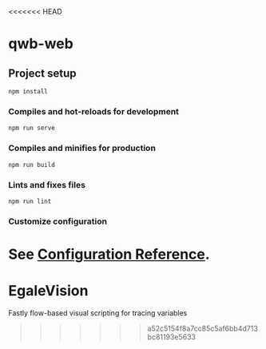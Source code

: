 <<<<<<< HEAD
# qwb-web

## Project setup
```
npm install
```

### Compiles and hot-reloads for development
```
npm run serve
```

### Compiles and minifies for production
```
npm run build
```

### Lints and fixes files
```
npm run lint
```

### Customize configuration
See [Configuration Reference](https://cli.vuejs.org/config/).
=======
# EgaleVision
Fastly flow-based visual scripting for tracing variables
>>>>>>> a52c5154f8a7cc85c5af6bb4d713bc81193e5633
